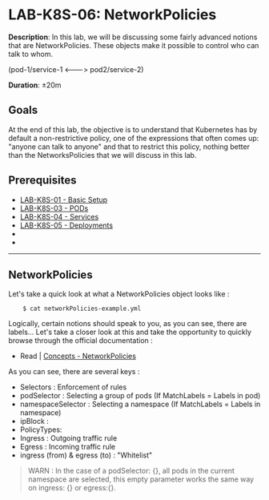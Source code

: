 # LAB-K8S-06: NetworkPolicies

**Description**: In this lab, we will be discussing some fairly advanced notions that are NetworkPolicies. These objects make it possible to control who can talk to whom. 

(pod-1/service-1 <---> pod2/service-2)

**Duration**: ±20m

## Goals
At the end of this lab, the objective is to understand that Kubernetes has by default a non-restrictive policy, one of the expressions that often comes up: "anyone can talk to anyone" and that to restrict this policy, nothing better than the NetworksPolicies that we will discuss in this lab.

## Prerequisites
 - [LAB-K8S-01 - Basic Setup](../LAB-K8S-01/README.MD)
 - [LAB-K8S-03 - PODs](../LAB-K8S-03/README.MD)
 - [LAB-K8S-04 - Services](../LAB-K8S-04/README.MD)
 - [LAB-K8S-05 - Deployments](../LAB-K8S-05/README.MD)
 - 
 -
 
---
## NetworkPolicies 
Let's take a quick look at what a NetworkPolicies object looks like :

``` shell
    $ cat networkPolicies-example.yml
```
Logically, certain notions should speak to you, as you can see, there are labels... Let's take a closer look at this and take the opportunity to quickly browse through the official documentation : 

- Read | [Concepts - NetworkPolicies](https://kubernetes.io/docs/concepts/services-networking/network-policies/#networkpolicy-resource)

As you can see, there are several keys :

- Selectors : Enforcement of rules
 - podSelector : Selecting a group of pods (If MatchLabels = Labels in pod) 
 - namespaceSelector : Selecting a namespace (If MatchLabels = Labels in namespace)
 - ipBlock : 
- PolicyTypes: 
 - Ingress : Outgoing traffic rule
 - Egress : Incoming traffic rule
- ingress (from) & egress (to) : "Whitelist"

> WARN : In the case of a podSelector: {}, all pods in the current namespace are selected, this empty parameter works the same way on ingress: {} or egress:{}.
